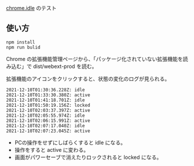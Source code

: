 [chrome.idle](https://developer.chrome.com/docs/extensions/reference/idle/) のテスト

## 使い方

```
npm install
npm run bulid
```

Chrome の拡張機能管理ページから、「パッケージ化されていない拡張機能を読み込む」で dist/webext-prod を読む。

拡張機能のアイコンをクリックすると、状態の変化のログが見られる。

```
2021-12-10T01:30:36.228Z: idle
2021-12-10T01:33:30.380Z: active
2021-12-10T01:41:18.701Z: idle
2021-12-10T01:50:19.156Z: locked
2021-12-10T02:03:37.397Z: active
2021-12-10T02:05:55.974Z: idle
2021-12-10T02:06:15.991Z: active
2021-12-10T02:07:17.040Z: idle
2021-12-10T02:07:23.045Z: active
```

* PCの操作をせずにしばらくすると idle になる。
* 操作をすると active に変わる。
* 画面がパワーセーブで消えたりロックされると locked になる。
